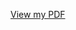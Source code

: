 [View my PDF](https://github.com/Krishna09/FacePulse/raw/main/SH2025-IDEA-Presentation-Format.pptx)
